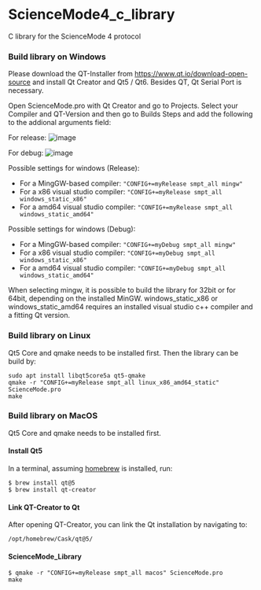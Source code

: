 # ScienceMode4_c_library
C library for the ScienceMode 4 protocol

### Build library on Windows
Please download the QT-Installer from https://www.qt.io/download-open-source and install Qt Creator and Qt5 / Qt6.
Besides QT, Qt Serial Port is necessary.

Open ScienceMode.pro with Qt Creator and go to Projects. Select your Compiler and QT-Version and then go to Builds Steps and
add the following to the addional arguments field:

For release:
![image](https://github.com/ScienceMode/ScienceMode4_c_library/assets/85743064/4bd06445-58c9-42a7-9d01-e65c2217f18c)

For debug:
![image](https://github.com/ScienceMode/ScienceMode4_c_library/assets/85743064/9ae1f8d9-2a26-47f0-a2f0-4f78fba662c6)

Possible settings for windows (Release):
* For a MingGW-based compiler: `"CONFIG+=myRelease smpt_all mingw"`
* For a x86 visual studio compiler: `"CONFIG+=myRelease smpt_all windows_static_x86"`
* For a amd64 visual studio compiler: `"CONFIG+=myRelease smpt_all windows_static_amd64"`

Possible settings for windows (Debug):
* For a MingGW-based compiler: `"CONFIG+=myDebug smpt_all mingw"`
* For a x86 visual studio compiler: `"CONFIG+=myDebug smpt_all windows_static_x86"`
* For a amd64 visual studio compiler: `"CONFIG+=myDebug smpt_all windows_static_amd64"`

When selecting mingw, it is possible to build the library for 32bit or for 64bit, depending on the installed MinGW.
windows_static_x86 or windows_static_amd64 requires an installed visual studio c++ compiler and a fitting Qt version.

### Build library on Linux
Qt5 Core and qmake needs to be installed first. Then the library can be build by:
```
sudo apt install libqt5core5a qt5-qmake
qmake -r "CONFIG+=myRelease smpt_all linux_x86_amd64_static" ScienceMode.pro
make
```

### Build library on MacOS
Qt5 Core and qmake needs to be installed first. 

#### Install Qt5
In a terminal, assuming [homebrew](https://brew.sh) is installed, run:
```
$ brew install qt@5
$ brew install qt-creator
```
#### Link QT-Creator to Qt
After opening QT-Creator, you can link the Qt installation by navigating to:
```
/opt/homebrew/Cask/qt@5/ 
```

#### ScienceMode_Library
```
$ qmake -r "CONFIG+=myRelease smpt_all macos" ScienceMode.pro
make
```

